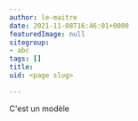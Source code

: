 ```yaml
---
author: le-maitre
date: 2021-11-08T16:46:01+0000
featuredImage: null
sitegroup:
- abc
tags: []
title: 
uid: <page slug>

---
```

C'est un modèle